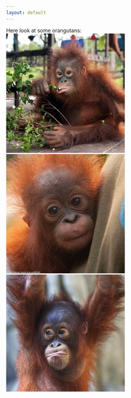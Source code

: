 ```yaml
---
layout: default
---
```


Here look at some orangutans:
<img class="img_left" src="pciture_8.png"><img class="img_center" src="pciture_9.png"><img class="img_right" src="pciture_22.png">